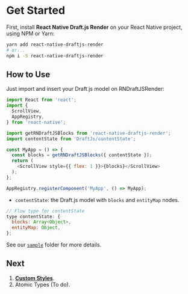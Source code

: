 # Get Started

First, install **React Native Draft.js Render** on your React Native project, using NPM or Yarn:

```sh
yarn add react-native-draftjs-render
# or...
npm i -S react-native-draftjs-render
```

## How to Use

Just import and insert your Draft.js model on RNDraftJSRender:

```js
import React from 'react';
import {
  ScrollView,
  AppRegistry,
} from 'react-native';

import getRNDraftJSBlocks from 'react-native-draftjs-render';
import contentState from 'DraftJs/contentState';

const MyApp = () => {
  const blocks = getRNDraftJSBlocks({ contentState });
  return (
    <ScrollView style={{ flex: 1 }}>{blocks}</ScrollView>
  );
};

AppRegistry.registerComponent('MyApp', () => MyApp);
```

* `contentState`: the Draft.js model with `blocks` and `entityMap` nodes.
```js
// Flow type for contentState
type contentState: {
  blocks: Array<Object>,
  entityMap: Object,
};
```

See our [`sample`](https://github.com/globocom/react-native-draftjs-render/tree/master/sample) folder for more details.

## Next

1. **[Custom Styles](https://github.com/globocom/react-native-draftjs-render/blob/master/docs/CustomStyles.md)**.
2. Atomic Types (To do).
